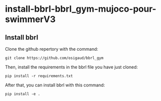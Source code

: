 # install-bbrl-bbrl_gym-mujoco-pour-swimmerV3

## Install bbrl
Clone the github repertory with the command:
```
git clone https://github.com/osigaud/bbrl_gym
```

Then, install the requirements in the bbrl file you have just cloned:
```
pip install -r requirements.txt
```

After that, you can install bbrl with this command:
```
pip install -e .
```
